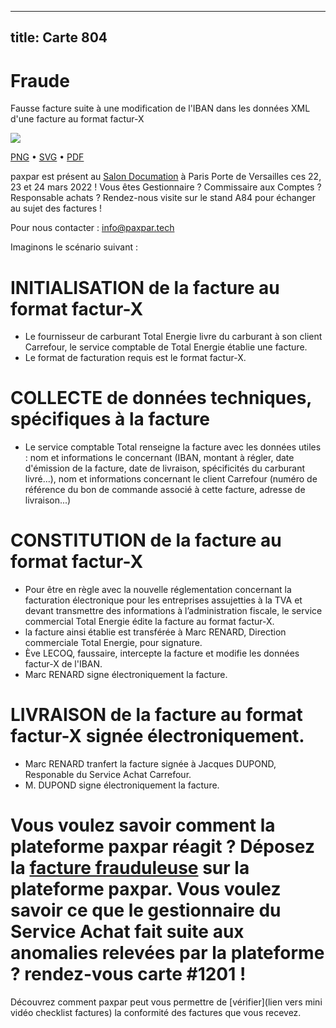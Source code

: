 
---
title: Carte 804
---

# Fraude

Fausse facture suite à une modification de l'IBAN dans les données  XML d'une facture au format factur-X


![](https://media.paxpar.tech/ludi/card_804_recto.png)

[PNG](https://media.paxpar.tech/ludi/card_804_recto.png) • [SVG](https://media.paxpar.tech/ludi/card_804_recto.svg) • [PDF](https://media.paxpar.tech/ludi/card_804_recto.pdf)

paxpar est présent au [Salon Documation](https://www.documation.fr/info_societe/527/paxpartech.html) à Paris Porte de Versailles ces 22, 23 et 24 mars 2022 ! Vous êtes Gestionnaire ? Commissaire aux Comptes ? Responsable achats ? Rendez-nous visite sur le stand A84 pour échanger au sujet des factures !

Pour nous contacter : info@paxpar.tech

Imaginons le  scénario suivant :
# INITIALISATION de la facture au format factur-X
  - Le fournisseur de carburant Total Energie livre du carburant à son client Carrefour, le service comptable de Total Energie établie une facture.  
  - Le format de facturation requis est le format factur-X.

# COLLECTE de données techniques, spécifiques à la facture 
  - Le service comptable Total renseigne la facture avec les données utiles : nom et informations le concernant (IBAN, montant à régler, date d'émission de la facture, date de livraison, spécificités du carburant livré...), nom et informations concernant le client Carrefour (numéro de référence du bon de commande associé à cette facture, adresse de livraison...) 

# CONSTITUTION de la facture au format factur-X
  - Pour être en règle avec la nouvelle réglementation concernant la facturation électronique pour les entreprises assujetties à la TVA et devant transmettre des informations à l’administration fiscale, le service commercial Total Energie édite la facture au format factur-X.
  - la facture ainsi établie est transférée à Marc RENARD, Direction commerciale Total Energie, pour signature.
  - Ève LECOQ, faussaire, intercepte la facture et modifie les données factur-X de l'IBAN.
  - Marc RENARD signe électroniquement la facture.

# LIVRAISON de la facture au format factur-X signée électroniquement.
  - Marc RENARD tranfert la facture signée à Jacques DUPOND, Responable du Service Achat Carrefour.
  - M. DUPOND signe électroniquement la facture. 

# Vous voulez savoir comment la plateforme paxpar réagit ? Déposez la [facture frauduleuse](/pdf/lorem_inv7_106.pdf) sur la plateforme paxpar. Vous voulez savoir ce que le gestionnaire du Service Achat fait suite aux anomalies relevées par la plateforme ? rendez-vous carte #1201 !
Découvrez comment paxpar peut vous permettre de [vérifier](lien vers mini vidéo checklist factures) la conformité des factures que vous recevez.
  


